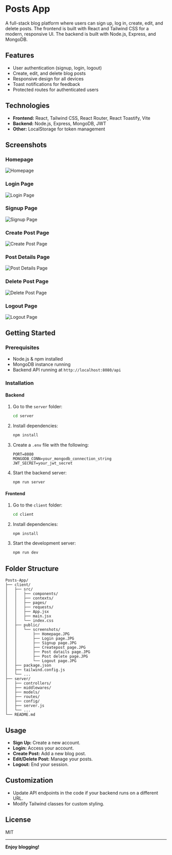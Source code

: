 # Posts App

A full-stack blog platform where users can sign up, log in, create, edit, and delete posts. The frontend is built with React and Tailwind CSS for a modern, responsive UI. The backend is built with Node.js, Express, and MongoDB.

## Features

- User authentication (signup, login, logout)
- Create, edit, and delete blog posts
- Responsive design for all devices
- Toast notifications for feedback
- Protected routes for authenticated users

## Technologies

- **Frontend:** React, Tailwind CSS, React Router, React Toastify, Vite
- **Backend:** Node.js, Express, MongoDB, JWT
- **Other:** LocalStorage for token management

## Screenshots

### Homepage

![Homepage](client/public/screenshots/Homepage.JPG)

### Login Page

![Login Page](client/public/screenshots/Login%20page.JPG)

### Signup Page

![Signup Page](client/public/screenshots/Signup%20page.JPG)

### Create Post Page

![Create Post Page](client/public/screenshots/Createpost%20page.JPG)

### Post Details Page

![Post Details Page](client/public/screenshots/Post%20datails%20page.JPG)

### Delete Post Page

![Delete Post Page](client/public/screenshots/Post%20delete%20page.JPG)

### Logout Page

![Logout Page](client/public/screenshots/Logout%20page.JPG)

## Getting Started

### Prerequisites

- Node.js & npm installed
- MongoDB instance running
- Backend API running at `http://localhost:8080/api`

### Installation

#### Backend

1. Go to the `server` folder:
   ```bash
   cd server
   ```
2. Install dependencies:
   ```bash
   npm install
   ```
3. Create a `.env` file with the following:
   ```
   PORT=8080
   MONGODB_CONN=your_mongodb_connection_string
   JWT_SECRET=your_jwt_secret
   ```
4. Start the backend server:
   ```bash
   npm run server
   ```

#### Frontend

1. Go to the `client` folder:
   ```bash
   cd client
   ```
2. Install dependencies:
   ```bash
   npm install
   ```
3. Start the development server:
   ```bash
   npm run dev
   ```

## Folder Structure

```
Posts-App/
├── client/
│   ├── src/
│   │   ├── components/
│   │   ├── contexts/
│   │   ├── pages/
│   │   ├── requests/
│   │   ├── App.jsx
│   │   ├── main.jsx
│   │   └── index.css
│   ├── public/
│   │   └── screenshots/
│   │       ├── Homepage.JPG
│   │       ├── Login page.JPG
│   │       ├── Signup page.JPG
│   │       ├── Createpost page.JPG
│   │       ├── Post datails page.JPG
│   │       ├── Post delete page.JPG
│   │       └── Logout page.JPG
│   ├── package.json
│   ├── tailwind.config.js
│   └── ...
├── server/
│   ├── controllers/
│   ├── middlewares/
│   ├── models/
│   ├── routes/
│   ├── config/
│   ├── server.js
│   └── ...
└── README.md
```

## Usage

- **Sign Up:** Create a new account.
- **Login:** Access your account.
- **Create Post:** Add a new blog post.
- **Edit/Delete Post:** Manage your posts.
- **Logout:** End your session.

## Customization

- Update API endpoints in the code if your backend runs on a different URL.
- Modify Tailwind classes for custom styling.

## License

MIT

---

**Enjoy blogging!**
